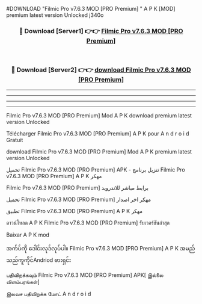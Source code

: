 #DOWNLOAD "Filmic Pro v7.6.3 MOD [PRO Premium] " A P K [MOD] premium latest version Unlocked j340o 



<div align="center">

<h3>🔴 Download [Server1] 👉👉 <a href="https://apkdownload12.web.app/?title=Filmic Pro v7.6.3 MOD [PRO Premium] ">Filmic Pro v7.6.3 MOD [PRO Premium]  </a></h3><br>

<h3>🔴 Download [Server2] 👉👉 <a href="https://apkdownload12.web.app/?title=Filmic Pro v7.6.3 MOD [PRO Premium] ">download Filmic Pro v7.6.3 MOD [PRO Premium]  </a></h3>
</div>


----------------------------------------------------------

----------------------------------------------------------

----------------------------------------------------------

----------------------------------------------------------


Filmic Pro v7.6.3 MOD [PRO Premium]  Mod A P K download premium latest version Unlocked

Télécharger  Filmic Pro v7.6.3 MOD [PRO Premium]  A P K pour A n d r o i d Gratuit

download Filmic Pro v7.6.3 MOD [PRO Premium]  Mod A P K premium latest version Unlocked

تحميل Filmic Pro v7.6.3 MOD [PRO Premium]  APK - تنزيل برنامج Filmic Pro v7.6.3 MOD [PRO Premium]  A P K مهكر

Filmic Pro v7.6.3 MOD [PRO Premium]  برابط مباشر للاندرويد

تحميل Filmic Pro v7.6.3 MOD [PRO Premium]  مهكر اخر اصدار

تطبيق Filmic Pro v7.6.3 MOD [PRO Premium]  A P K مهكر

ดาวน์โหลด A P K Filmic Pro v7.6.3 MOD [PRO Premium]  รับเวอร์ชันล่าสุด

Baixar A P K mod

အက်ပ်ကို ဒေါင်းလုဒ်လုပ်ပါ။ Filmic Pro v7.6.3 MOD [PRO Premium]  A P K အမည်သည်ကူကိုင်Andriod ဗားရှင်း

பதிவிறக்கவும் Filmic Pro v7.6.3 MOD [PRO Premium]  APK[ இல்லை விளம்பரங்கள்] 
 
இலவச பதிவிறக்க மோட் A n d r o i d



